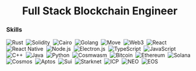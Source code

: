 
<h1 align="center">
Full Stack Blockchain Engineer
</h1>

### Skills

![Rust](https://img.shields.io/badge/-Rust-05122A?style=flat&logo=rust)&nbsp;
![Solidity](https://img.shields.io/badge/-Solidity-05122A?style=flat&logo=Solidity)&nbsp;
![Cairo](https://img.shields.io/badge/-Cairo-05122A?style=flat&logo=cairo)&nbsp;
![Golang](https://img.shields.io/badge/-golang-05122A?style=flat&logo=golang)&nbsp;
![Move](https://img.shields.io/badge/-Move-05122A?style=flat&logo=move)&nbsp;
![Web3](https://img.shields.io/badge/-Web3-05122A?style=flat&logo=web3.js)&nbsp;
![React](https://img.shields.io/badge/-React-05122A?style=flat&logo=react)&nbsp;
![React Native](https://img.shields.io/badge/-react-native-05122A?style=flat&logo=react-native)&nbsp;
![Node.js](https://img.shields.io/badge/-Node.js-05122A?style=flat&logo=node.js)&nbsp;
![Electron.js](https://img.shields.io/badge/-electron-05122A?style=flat&logo=electron)&nbsp;
![TypeScript](https://img.shields.io/badge/-TypeScript-05122A?style=flat&logo=TypeScript)&nbsp;
![JavaScript](https://img.shields.io/badge/-JavaScript-05122A?style=flat&logo=javascript)&nbsp;
![C++](https://img.shields.io/badge/-C-05122A?style=flat&logo=c)&nbsp;
![Java](https://img.shields.io/badge/-java-05122A?style=flat&logo=java)&nbsp;
![Python](https://img.shields.io/badge/-Python-05122A?style=flat&logo=python)&nbsp;
![Cosmwasm](https://img.shields.io/badge/-Cosmwasm-05122A?style=flat&logo=cosmwasm)&nbsp;
![Bitcoin](https://img.shields.io/badge/-Bitcoin-05122A?style=flat&logo=Bitcoin)&nbsp;
![Ethereum](https://img.shields.io/badge/-Ethereum-05122A?style=flat&logo=Ethereum)&nbsp;
![Solana](https://img.shields.io/badge/-Solana-05122A?style=flat&logo=Solana)&nbsp;
![Cosmos](https://img.shields.io/badge/-Cosmos-05122A?style=flat&logo=Cosmos)&nbsp;
![Aptos](https://img.shields.io/badge/-Aptos-05122A?style=flat&logo=Aptos)&nbsp;
![Sui](https://img.shields.io/badge/-Sui-05122A?style=flat&logo=Sui)&nbsp;
![Starknet](https://img.shields.io/badge/-Starknet-05122A?style=flat&logo=Starknet)&nbsp;
![ICP](https://img.shields.io/badge/-ICP-05122A?style=flat&logo=ICP)&nbsp;
![NEO](https://img.shields.io/badge/-NEO-05122A?style=flat&logo=NEO)&nbsp;
![EOS](https://img.shields.io/badge/-EOS-05122A?style=flat&logo=EOS)&nbsp;
</div>

